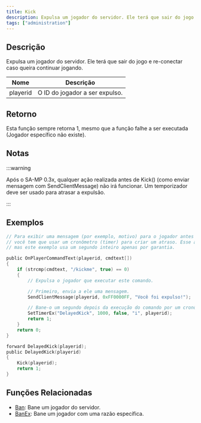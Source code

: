 ```yaml
---
title: Kick
description: Expulsa um jogador do servidor. Ele terá que sair do jogo e re-conectar caso queira continuar jogando.
tags: ["administration"]
---
```


## Descrição

Expulsa um jogador do servidor. Ele terá que sair do jogo e re-conectar caso queira continuar jogando.

| Nome     | Descrição                      |
| -------- | ------------------------------ |
| playerid | O ID do jogador a ser expulso. |

## Retorno

Esta função sempre retorna 1, mesmo que a função falhe a ser executada (Jogador específico não existe).

## Notas

:::warning

Após o SA-MP 0.3x, qualquer ação realizada antes de Kick() (como enviar mensagem com SendClientMessage) não irá funcionar. Um temporizador deve ser usado para atrasar a expulsão.

:::

## Exemplos

```c
// Para exibir uma mensagem (por exemplo, motivo) para o jogador antes que a conexão seja fechada
// você tem que usar um cronômetro (timer) para criar um atraso. Esse atraso precisa ser de apenas alguns milissegundos,
// mas este exemplo usa um segundo inteiro apenas por garantia.

public OnPlayerCommandText(playerid, cmdtext[])
{
    if (strcmp(cmdtext, "/kickme", true) == 0)
    {
        // Expulsa o jogador que executar este comando.

        // Primeiro, envia a ele uma mensagem.
        SendClientMessage(playerid, 0xFF0000FF, "Você foi expulso!");

        // Bane-o um segundo depois da execução do comando por um cronômetro (timer).
        SetTimerEx("DelayedKick", 1000, false, "i", playerid);
        return 1;
    }
    return 0;
}

forward DelayedKick(playerid);
public DelayedKick(playerid)
{
    Kick(playerid);
    return 1;
}
```

## Funções Relacionadas

- [Ban](Ban.md): Bane um jogador do servidor.
- [BanEx](BanEx.md): Bane um jogador com uma razão específica.
